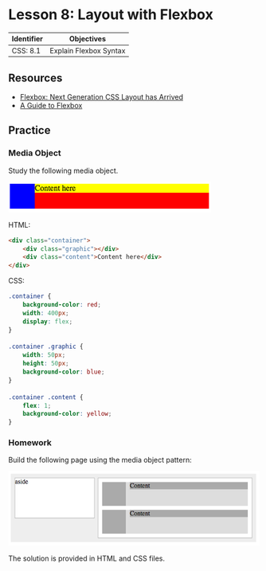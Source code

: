 # Lesson 8: Layout with Flexbox

Identifier   | Objectives
-------------|------------
CSS: 8.1     | Explain Flexbox Syntax




## Resources

- [Flexbox: Next Generation CSS Layout has Arrived](http://blog.teamtreehouse.com/flexbox-next-generation-css-layout-arrived)
- [A Guide to Flexbox](https://css-tricks.com/snippets/css/a-guide-to-flexbox/)

## Practice

### Media Object

Study the following media object.

![Media Object](float.png)

HTML:
```html
<div class="container">
	<div class="graphic"></div>
	<div class="content">Content here</div>
</div>
```

CSS:
```css
.container {
	background-color: red;
	width: 400px;
	display: flex;
}

.container .graphic {
	width: 50px;
	height: 50px;
	background-color: blue;
}

.container .content {
	flex: 1;
	background-color: yellow;
}
```

### Homework

Build the following page using the media object pattern:

![Screenshot](screenshot.png)

The solution is provided in HTML and CSS files.
